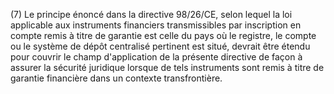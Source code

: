 (7) Le principe énoncé dans la directive 98/26/CE, selon lequel la loi applicable aux instruments financiers transmissibles par inscription en compte remis à titre de garantie est celle du pays où le registre, le compte ou le système de dépôt centralisé pertinent est situé, devrait être étendu pour couvrir le champ d'application de la présente directive de façon à assurer la sécurité juridique lorsque de tels instruments sont remis à titre de garantie financière dans un contexte transfrontière.